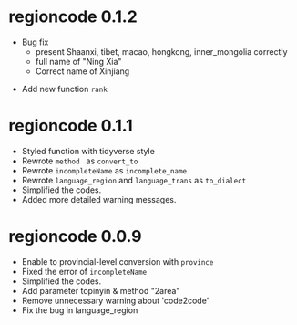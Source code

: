 # regioncode 0.1.2

- Bug fix
  - present Shaanxi, tibet, macao, hongkong, inner_mongolia correctly
  - full name of "Ning Xia"
  - Correct name of Xinjiang
+ Add new function `rank` 

# regioncode 0.1.1

+ Styled function with tidyverse style
+ Rewrote `method ` as `convert_to`
+ Rewrote `incompleteName` as `incomplete_name`
+ Rewrote `language_region` and `language_trans`  as `to_dialect`
+ Simplified the codes.
+ Added more detailed warning messages.

# regioncode 0.0.9

+ Enable to provincial-level conversion with `province`
+ Fixed the error of `incompleteName`
+ Simplified the codes.
+ Add parameter topinyin & method "2area"
+ Remove unnecessary warning about 'code2code'
+ Fix the bug in language_region
